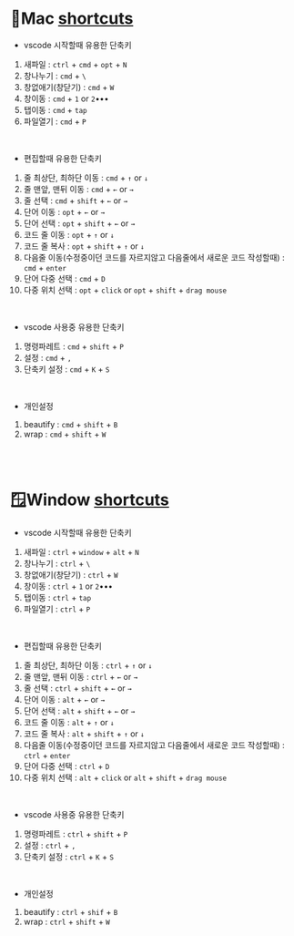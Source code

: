 # 🍎Mac [shortcuts](https://code.visualstudio.com/shortcuts/keyboard-shortcuts-macos.pdf)

- vscode 시작할때 유용한 단축키
1. 새파일 : `ctrl` + `cmd` + `opt` + `N`
2. 창나누기 : `cmd` + `\`
3. 창없애기(창닫기) : `cmd` + `W`
4. 창이동 : `cmd` + `1` or `2`•••
5. 탭이동 : `cmd` + `tap`
6. 파일열기 : `cmd` + `P`

<br>

- 편집할때 유용한 단축키
1. 줄 최상단, 최하단 이동 : `cmd` + `↑` or `↓`
2. 줄 맨앞, 맨뒤 이동 : `cmd` + `←` or `→`
3. 줄 선택 : `cmd` + `shift` + `←` or `→`
4. 단어 이동 : `opt` + `←` or `→`
5. 단어 선택 : `opt` + `shift` + `←` or `→`
6. 코드 줄 이동 : `opt` + `↑` or `↓`
7. 코드 줄 복사 : `opt` + `shift` + `↑` or `↓`
8. 다음줄 이동(수정중이던 코드를 자르지않고 다음줄에서 새로운 코드 작성할때) : `cmd` + `enter`
9. 단어 다중 선택 : `cmd` + `D`
10. 다중 위치 선택 : `opt` + `click` or `opt` + `shift` + `drag mouse`

<br>

- vscode 사용중 유용한 단축키
1. 명령파레트 : `cmd` + `shift` + `P`
2. 설정 : `cmd` + `,`
3. 단축키 설정 : `cmd` + `K` + `S`

<br>

- 개인설정
1. beautify : `cmd` + `shift` + `B`
2. wrap : `cmd` + `shift` + `W`


<br>
<br>

# 🪟Window [shortcuts](https://code.visualstudio.com/shortcuts/keyboard-shortcuts-windows.pdf)
- vscode 시작할때 유용한 단축키
1. 새파일 : `ctrl` + `window` + `alt` + `N`
2. 창나누기 : `ctrl` + `\`
3. 창없애기(창닫기) : `ctrl` + `W`
4. 창이동 : `ctrl` + `1` or `2`•••
5. 탭이동 : `ctrl` + `tap`
6. 파일열기 : `ctrl` + `P`

<br>

- 편집할때 유용한 단축키
1. 줄 최상단, 최하단 이동 : `ctrl` + `↑` or `↓`
2. 줄 맨앞, 맨뒤 이동 : `ctrl` + `←` or `→`
3. 줄 선택 : `ctrl` + `shift` + `←` or `→`
4. 단어 이동 : `alt` + `←` or `→`
5. 단어 선택 : `alt` + `shift` + `←` or `→`
6. 코드 줄 이동 : `alt` + `↑` or `↓`
7. 코드 줄 복사 : `alt` + `shift` + `↑` or `↓`
8. 다음줄 이동(수정중이던 코드를 자르지않고 다음줄에서 새로운 코드 작성할때) : `ctrl` + `enter`
9. 단어 다중 선택 : `ctrl` + `D`
10. 다중 위치 선택 : `alt` + `click` or `alt` + `shift` + `drag mouse`

<br>

- vscode 사용중 유용한 단축키
1. 명령파레트 : `ctrl` + `shift` + `P`
2. 설정 : `ctrl` + `,`
3. 단축키 설정 : `ctrl` + `K` + `S`

<br>

- 개인설정
1. beautify : `ctrl` + `shif` + `B`
2. wrap : `ctrl` + `shift` + `W`


